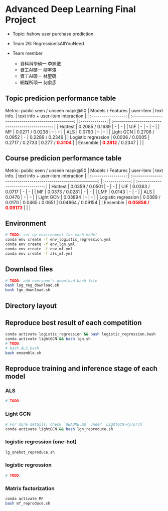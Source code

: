 # Advanced Deep Learning Final Project
- Topic: hahow user purchase prediction
- Team 26: RegressionIsAllYouNeed

- Team member
  - 資料科學碩一 李姵徵
  - 資工AI碩一 柳宇澤
  - 資工AI碩一 林聖硯
  - 網媒所碩一 何俞彥

## Topic predicion performance table

Metric: public seen / unseen mapk@50
|  Models / Features  |                      user-item                      |   text info.    |         text info + user-item interaction         |
| :-----------------: | :-------------------------------------------------: | :-------------: | :-----------------------------------------------: |
|       Hottest       |                   0.2085 / 0.1689                   |        -        |                         -                         |
|         UIF         |                          -                          |        -        |                         -                         |
|         MF          |                   0.0271 / 0.0238                   |        -        |                         -                         |
|         ALS         |                       0.0790                        |        -        |                         -                         |
|      Light GCN      |                   0.2706 / 0.0952                   |        -        |                  0.2289 / 0.2346                  |
| Logistic regression |                   0.0006 / 0.0005                   | 0.2717 / 0.2733 | 0.277 / <span style="color:red">**0.3104**</span> |
|      Ensemble       | <span style="color:red">**0.2812** </span> / 0.2347 |                 |                                                   |

## Course predicion performance table

Metric: public seen / unseen mapk@50
|  Models / Features  |                            user-item                            |   text info.    | text info + user-item interaction |
| :-----------------: | :-------------------------------------------------------------: | :-------------: | :-------------------------------: |
|       Hottest       |                         0.0359 / 0.0501                         |        -        |                 -                 |
|         UIF         |                         0.0363 / 0.0717                         |        -        |                 -                 |
|         MF          |                         0.0373 / 0.0281                         |        -        |                 -                 |
|         LMF         |                             0.0143                              |        -        |                 -                 |
|         ALS         |                             0.0476                              |        -        |                 -                 |
|      Light GCN      |                             0.03894                             |        -        |                 -                 |
| Logistic regression |                         0.0389 / 0.0170                         | 0.0465 / 0.0651 |         0.04664 / 0.09154         |
|      Ensemble       | <span style="color:red"> **0.05856 / 0.09173**          </span> |                 |                                   |

## Environment

```bash
# TODO: set up environment for each model
conda env create -f env_logistic_regression.yml
conda env create -f env_lgn.yml
conda env create -f env_mf.yml
conda env create -f als_mf.yml
```

## Downlaod files

```bash
# TODO: add everyone's download bash file
bash log_reg_download.sh
bash lgn_download.sh
```

## Directory layout



## Reproduce best result of each competition
```bash
conda activate logistic_regression && bash logistic_regression.bash
conda activate lightGCN && bash lgn.sh
# TODO: 
# bash ALS.bash
bash ensemble.sh
```

## Reproduce training and inference stage of each model 
### ALS
```bash
# TODO:

```

### Light GCN
```bash
# For more details, check `README.md` under `LightGCN-PyTorch`
conda activate lightGCN && bash lgn_reproduce.sh
```

### logistic regression (one-hot)
```bash
lg_onehot_reproduce.sh
```

### logistic regression 
```bash
# TODO:

```

### Matrix factorization
```bash
conda activate MF
bash mf_reproduce.sh
```
